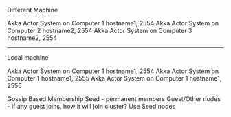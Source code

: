 Different Machine

Akka Actor System on Computer 1 hostname1, 2554
Akka Actor System on Computer 2 hostname2, 2554
Akka Actor System on Computer 3 hostname2, 2554

---
Local machine

Akka Actor System on Computer 1 hostname1, 2554
Akka Actor System on Computer 1 hostname1, 2555
Akka Actor System on Computer 1 hostname1, 2556


Gossip Based Membership
Seed - permanent members
Guest/Other nodes - if any guest joins, how it will join cluster?
            Use Seed nodes
